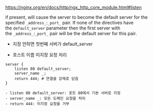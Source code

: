 https://nginx.org/en/docs/http/ngx_http_core_module.html#listen

if present, will cause the server to become the default server for the specified `_address_`:`_port_` pair.
If none of the directives have the `default_server` parameter then the first server with the `_address_`:`_port_` pair will be the default server for this pair.
- 지정 안하면 첫번째 서버가 default_server

- 호스트 이름 미지정 요청 처리
```nginx
server {
    listen 80 default_server;
    server_name _;
    return 444; # 연결을 강제로 닫음
}
```
	- listen 80 default_server: 포트 80에서 기본 서버로 지정
	- server_name _: 모든 도메인 요청을 처리
	- return 444: 미지정 요청을 거부
